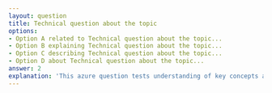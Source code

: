 ```yaml
---
layout: question
title: Technical question about the topic
options:
- Option A related to Technical question about the topic...
- Option B explaining Technical question about the topic...
- Option C describing Technical question about the topic...
- Option D about Technical question about the topic...
answer: 2
explanation: 'This azure question tests understanding of key concepts and best practices.'
---
```

